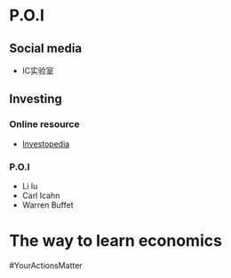 # P.O.I
## Social media
- IC实验室
## Investing
### Online resource
- [Investopedia](https://www.investopedia.com/)
### P.O.I
- Li lu
- Carl Icahn
- Warren Buffet
# The way to learn economics

#YourActionsMatter 